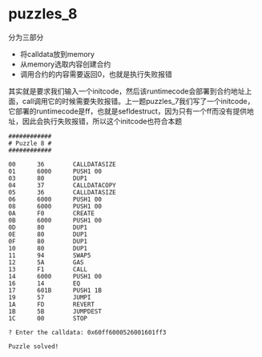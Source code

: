 # puzzles_8

分为三部分

- 将calldata放到memory
- 从memory选取内容创建合约
- 调用合约的内容需要返回0，也就是执行失败报错

其实就是要求我们输入一个initcode，然后该runtimecode会部署到合约地址上面，call调用它的时候需要失败报错。上一题puzzles_7我们写了一个initcode，它部署的runtimecode是ff，也就是sefldestruct，因为只有一个ff而没有提供地址，因此会执行失败报错，所以这个initcode也符合本题

```
############
# Puzzle 8 #
############

00      36        CALLDATASIZE
01      6000      PUSH1 00
03      80        DUP1
04      37        CALLDATACOPY
05      36        CALLDATASIZE
06      6000      PUSH1 00
08      6000      PUSH1 00
0A      F0        CREATE
0B      6000      PUSH1 00
0D      80        DUP1
0E      80        DUP1
0F      80        DUP1
10      80        DUP1
11      94        SWAP5
12      5A        GAS
13      F1        CALL
14      6000      PUSH1 00
16      14        EQ
17      601B      PUSH1 1B
19      57        JUMPI
1A      FD        REVERT
1B      5B        JUMPDEST
1C      00        STOP

? Enter the calldata: 0x60ff6000526001601ff3

Puzzle solved!
```







